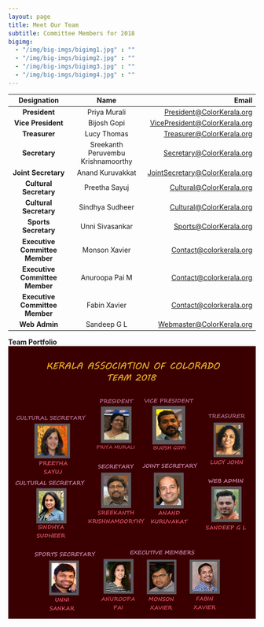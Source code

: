 ```yaml
---
layout: page
title: Meet Our Team
subtitle: Committee Members for 2018
bigimg:
  - "/img/big-imgs/bigimg1.jpg" : ""
  - "/img/big-imgs/bigimg2.jpg" : ""
  - "/img/big-imgs/bigimg3.jpg" : ""
  - "/img/big-imgs/bigimg4.jpg" : ""
---
```

|Designation                   |Name	                               |Email                         |
|:-----------------------------:|:-------------------------------------:|-----------------------------:|
|**President**	               |Priya Murali                         |President@ColorKerala.org     |
|**Vice President**	           |Bijosh Gopi                          |VicePresident@ColorKerala.org |
|**Treasurer**	               |Lucy Thomas                          |Treasurer@ColorKerala.org     | 
|**Secretary**	               |Sreekanth Peruvembu Krishnamoorthy   |Secretary@ColorKerala.org     |
|**Joint Secretary**           |Anand Kuruvakkat                     |JointSecretary@ColorKerala.org|
|**Cultural Secretary**        |Preetha Sayuj                        |Cultural@ColorKerala.org      |
|**Cultural Secretary**        |Sindhya Sudheer                      |Cultural@ColorKerala.org      |
|**Sports Secretary**          |Unni Sivasankar                      |Sports@ColorKerala.org        |
|**Executive Committee Member**|Monson Xavier                        |Contact@colorkerala.org|
|**Executive Committee Member**|Anuroopa Pai M                       |Contact@colorkerala.org|
|**Executive Committee Member**|Fabin Xavier                         |Contact@colorkerala.org|
|**Web Admin**	               |Sandeep G L                          |Webmaster@ColorKerala.org     |



**Team Portfolio**
<br/>
![Team Portfolio](/img/kaoc_2018.jpeg)

